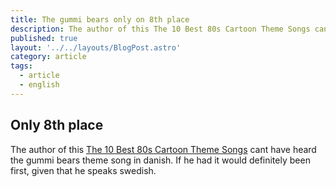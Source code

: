 ```yaml
---
title: The gummi bears only on 8th place
description: The author of this The 10 Best 80s Cartoon Theme Songs cant have heard the gummi bears theme song in danish. If he had it would definitely been first, given that he speaks swedish.
published: true
layout: '../../layouts/BlogPost.astro'
category: article
tags:
  - article
  - english
---
```


## Only 8th place

The author of this [The 10 Best 80s Cartoon Theme Songs][1] cant have heard the gummi bears theme song in danish. If he had it would definitely been first, given that he speaks swedish.

[1]: http://unrealitymag.com/index.php/2008/12/08/the-10-best-80s-cartoon-theme-songs/
